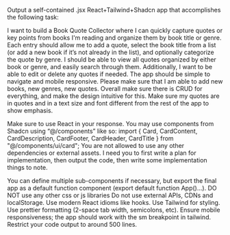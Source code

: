Output a self-contained .jsx React+Tailwind+Shadcn app that accomplishes the following task:

<task>
I want to build a Book Quote Collector where I can quickly capture quotes or key points from books I'm reading and organize them by book title or genre. Each entry should allow me to add a quote, select the book title from a list (or add a new book if it’s not already in the list), and optionally categorize the quote by genre. I should be able to view all quotes organized by either book or genre, and easily search through them. Additionally, I want to be able to edit or delete any quotes if needed. The app should be simple to navigate and mobile responsive. Please make sure that I am able to add new books, new genres, new quotes. Overall make sure there is CRUD for everything, and make the design intuitive for this. Make sure my quotes are in quotes and in a text size and font different from the rest of the app to show emphasis.
</task>


Make sure to use React in your response. You may use components from Shadcn using “@/components” like so: import { Card, CardContent, CardDescription, CardFooter, CardHeader, CardTitle } from "@/components/ui/card"; You are not allowed to use any other dependencies or external assets.
I need you to first write a plan for implementation, then output the code, then write some implementation things to note.

You can define multiple sub-components if necessary, but export the final app as a default function component (export default function App()...).
DO NOT use any other css or js libraries
Do not use external APIs, CDNs and localStorage.
Use modern React idioms like hooks.
Use Tailwind for styling.
Use prettier formatting (2-space tab width, semicolons, etc).
Ensure mobile responsiveness; the app should work with the sm breakpoint in tailwind.
Restrict your code output to around 500 lines.